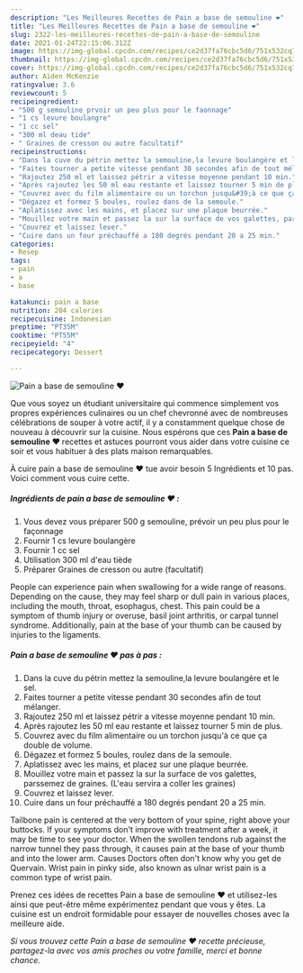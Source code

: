 ```yaml
---
description: "Les Meilleures Recettes de Pain a base de semouline ❤"
title: "Les Meilleures Recettes de Pain a base de semouline ❤"
slug: 2322-les-meilleures-recettes-de-pain-a-base-de-semouline
date: 2021-01-24T22:15:06.312Z
image: https://img-global.cpcdn.com/recipes/ce2d37fa76cbc5d6/751x532cq70/pain-a-base-de-semouline-❤-photo-principale-de-la-recette.jpg
thumbnail: https://img-global.cpcdn.com/recipes/ce2d37fa76cbc5d6/751x532cq70/pain-a-base-de-semouline-❤-photo-principale-de-la-recette.jpg
cover: https://img-global.cpcdn.com/recipes/ce2d37fa76cbc5d6/751x532cq70/pain-a-base-de-semouline-❤-photo-principale-de-la-recette.jpg
author: Aiden McKenzie
ratingvalue: 3.6
reviewcount: 5
recipeingredient:
- "500 g semouline prvoir un peu plus pour le faonnage"
- "1 cs levure boulangre"
- "1 cc sel"
- "300 ml deau tide"
- " Graines de cresson ou autre facultatif"
recipeinstructions:
- "Dans la cuve du pétrin mettez la semouline,la levure boulangère et le sel."
- "Faites tourner a petite vitesse pendant 30 secondes afin de tout mélanger."
- "Rajoutez 250 ml et laissez pétrir a vitesse moyenne pendant 10 min."
- "Après rajoutez les 50 ml eau restante et laissez tourner 5 min de plus."
- "Couvrez avec du film alimentaire ou un torchon jusqu&#39;à ce que ça double de volume."
- "Dégazez et formez 5 boules, roulez dans de la semoule."
- "Aplatissez avec les mains, et placez sur une plaque beurrée."
- "Mouillez votre main et passez la sur la surface de vos galettes, parssemez de graines. (L&#39;eau servira a coller les graines)"
- "Couvrez et laissez lever."
- "Cuire dans un four préchauffé a 180 degrés pendant 20 a 25 min."
categories:
- Resep
tags:
- pain
- a
- base

katakunci: pain a base 
nutrition: 204 calories
recipecuisine: Indonesian
preptime: "PT35M"
cooktime: "PT55M"
recipeyield: "4"
recipecategory: Dessert

---
```



![Pain a base de semouline ❤](https://img-global.cpcdn.com/recipes/ce2d37fa76cbc5d6/751x532cq70/pain-a-base-de-semouline-❤-photo-principale-de-la-recette.jpg)

Que vous soyez un étudiant universitaire qui commence simplement vos propres expériences culinaires ou un chef chevronné avec de nombreuses célébrations de souper à votre actif, il y a constamment quelque chose de nouveau à découvrir sur la cuisine. Nous espérons que ces <strong> Pain a base de semouline ❤ </strong> recettes et astuces pourront vous aider dans votre cuisine ce soir et vous habituer à des plats maison remarquables.

<!--inarticleads1-->

À cuire pain a base de semouline ❤ tue avoir besoin 5 Ingrédients et 10 pas. Voici comment vous cuire cette.

##### Ingrédients de pain a base de semouline ❤ :

1. Vous devez vous préparer 500 g semouline, prévoir un peu plus pour le façonnage
1. Fournir 1 cs levure boulangère
1. Fournir 1 cc sel
1. Utilisation 300 ml d&#39;eau tiède
1. Préparer  Graines de cresson ou autre (facultatif)


People can experience pain when swallowing for a wide range of reasons. Depending on the cause, they may feel sharp or dull pain in various places, including the mouth, throat, esophagus, chest. This pain could be a symptom of thumb injury or overuse, basil joint arthritis, or carpal tunnel syndrome. Additionally, pain at the base of your thumb can be caused by injuries to the ligaments. 

<!--inarticleads2-->

##### Pain a base de semouline ❤ pas à pas :

1. Dans la cuve du pétrin mettez la semouline,la levure boulangère et le sel.
1. Faites tourner a petite vitesse pendant 30 secondes afin de tout mélanger.
1. Rajoutez 250 ml et laissez pétrir a vitesse moyenne pendant 10 min.
1. Après rajoutez les 50 ml eau restante et laissez tourner 5 min de plus.
1. Couvrez avec du film alimentaire ou un torchon jusqu&#39;à ce que ça double de volume.
1. Dégazez et formez 5 boules, roulez dans de la semoule.
1. Aplatissez avec les mains, et placez sur une plaque beurrée.
1. Mouillez votre main et passez la sur la surface de vos galettes, parssemez de graines. (L&#39;eau servira a coller les graines)
1. Couvrez et laissez lever.
1. Cuire dans un four préchauffé a 180 degrés pendant 20 a 25 min.


Tailbone pain is centered at the very bottom of your spine, right above your buttocks. If your symptoms don&#39;t improve with treatment after a week, it may be time to see your doctor. When the swollen tendons rub against the narrow tunnel they pass through, it causes pain at the base of your thumb and into the lower arm. Causes Doctors often don&#39;t know why you get de Quervain. Wrist pain in pinky side, also known as ulnar wrist pain is a common type of wrist pain. 

<!--inarticleads1-->

<p>
Prenez ces idées de recettes Pain a base de semouline ❤ et utilisez-les ainsi que peut-être même expérimentez pendant que vous y êtes. La cuisine est un endroit formidable pour essayer de nouvelles choses avec la meilleure aide.
</p>

<p>
<i>Si vous trouvez cette Pain a base de semouline ❤ recette précieuse, partagez-la avec vos amis proches ou votre famille, merci et bonne chance.</i>
</p>

